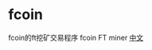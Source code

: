 # fcoin
fcoin的ft挖矿交易程序
fcoin FT miner
[中文](https://github.com/lussifa/fcoin/blob/master/README-cn.md)
